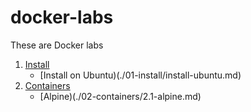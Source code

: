 # docker-labs

These are Docker labs

1. [Install](./01-install)
   * [Install on Ubuntu)(./01-install/install-ubuntu.md)
2. [Containers](./02-containers)
   * [Alpine)(./02-containers/2.1-alpine.md)
